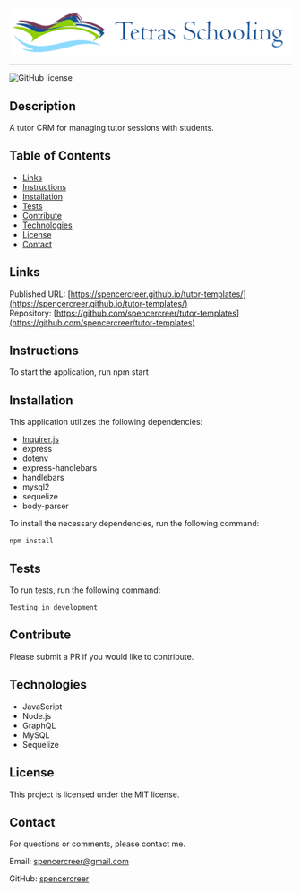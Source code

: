 <div style="display: flex; justify-content: center;">
<img src="./client/public/assets/tetras_logo_name_transparent.png" width="600">
</div>

____

![GitHub license](https://img.shields.io/badge/license-MIT-blue.svg)

## Description
A tutor CRM for managing tutor sessions with students.

## Table of Contents
* [Links](#links)
* [Instructions](#instructions) 
* [Installation](#installations) 
* [Tests](#tests)
* [Contribute](#contribute) 
* [Technologies](#technologies)  
* [License](#license)
* [Contact](#contact)

## Links
Published URL: [https://spencercreer.github.io/tutor-templates/](https://spencercreer.github.io/tutor-templates/)<br>
Repository: [https://github.com/spencercreer/tutor-templates](https://github.com/spencercreer/tutor-templates)

## Instructions
To start the application, run npm start

## Installation
This application utilizes the following dependencies:
* [Inquirer.js](https://www.npmjs.com/package/inquirer)
* express
* dotenv
* express-handlebars
* handlebars
* mysql2
* sequelize
* body-parser

To install the necessary dependencies, run the following command:

  ```
  npm install
  ```
## Tests
To run tests, run the following command:

  ```
  Testing in development
  ```
    
## Contribute
Please submit a PR if you would like to contribute.

## Technologies
 * JavaScript
 * Node.js
 * GraphQL
 * MySQL
 * Sequelize

## License
This project is licensed under the MIT license.

## Contact
For questions or comments, please contact me.

Email: <a href="mailto: spencercreer@gmail.com" target="_blank">spencercreer@gmail.com</a>

GitHub: [spencercreer](https://github.com/spencercreer/)
